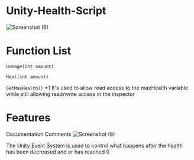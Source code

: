 # Unity-Health-Script
![Screenshot (6)](https://github.com/user-attachments/assets/463c7be7-be2e-4bc5-90b7-572524c48325)

# Function List
`Damage(int amount)`

`Heal(int amount)`

`GetMaxHealth()`
*1 It's used to allow read access to the maxHealth variable while still allowing read/write access in the inspector

# Features
Documentation Comments
![Screenshot (8)](https://github.com/user-attachments/assets/10d53d93-a514-445c-bc55-5a2ae5af9dca)

The Unity Event System is used to control what happens after the health has been decreased and or has reached 0
